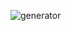 ![generator](https://user-images.githubusercontent.com/52837649/90023052-3ec1c680-dc81-11ea-9045-499f97efb41e.gif)
